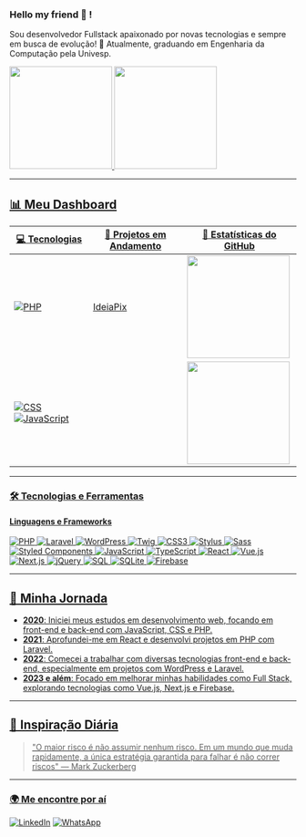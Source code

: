 ### Hello my friend 👋 !
Sou desenvolvedor Fullstack apaixonado por novas tecnologias e sempre em busca de evolução! 🚀 Atualmente, graduando em Engenharia da Computação pela Univesp.

<div>
<a href="https://github.com/samuel-sabinodasilva1303">
<img loading="lazy" height="180em" src="https://github-readme-stats.vercel.app/api/top-langs/?username=samuel-sabinodasilva1303&layout=compact&langs_count=7&theme=dracula"/>
<img loading="lazy" height="180em" src="https://github-readme-stats.vercel.app/api?username=samuel-sabinodasilva1303&show_icons=true&theme=dracula&include_all_commits=true&count_private=true"/>
</div>

---

## 📊 Meu Dashboard

| 💻 Tecnologias    | 🚀 Projetos em Andamento   | 🎯 Estatísticas do GitHub    |
|------------------ |---------------------------|-----------------------------|
| ![PHP](https://img.shields.io/badge/-PHP-777BB4?style=flat&logo=php&logoColor=white) | [IdeiaPix](https://github.com/samuel-sabinodasilva1303/tema-sport-ideiaPix) | <img height="180em" src="https://github-readme-stats.vercel.app/api?username=samuel-sabinodasilva1303&show_icons=true&theme=dracula&include_all_commits=true&count_private=true"/> |
| ![CSS](https://img.shields.io/badge/-CSS3-1572B6?style=flat&logo=css3&logoColor=white) ![JavaScript](https://img.shields.io/badge/-JavaScript-F7DF1E?style=flat&logo=javascript&logoColor=black) | | <img height="180em" src="https://github-readme-stats.vercel.app/api/top-langs/?username=samuel-sabinodasilva1303&layout=compact&langs_count=7&theme=dracula"/> |

---

### 🛠 Tecnologias e Ferramentas

#### Linguagens e Frameworks
![PHP](https://img.shields.io/badge/-PHP-777BB4?style=flat&logo=php&logoColor=white)
![Laravel](https://img.shields.io/badge/-Laravel-FF2D20?style=flat&logo=laravel&logoColor=white)
![WordPress](https://img.shields.io/badge/-WordPress-21759B?style=flat&logo=wordpress&logoColor=white)
![Twig](https://img.shields.io/badge/-Twig-339933?style=flat&logo=twig&logoColor=white)
![CSS3](https://img.shields.io/badge/-CSS3-1572B6?style=flat&logo=css3&logoColor=white)
![Stylus](https://img.shields.io/badge/-Stylus-333333?style=flat&logo=stylus&logoColor=white)
![Sass](https://img.shields.io/badge/-Sass-CC6699?style=flat&logo=sass&logoColor=white)
![Styled Components](https://img.shields.io/badge/-Styled--Components-db7093?style=flat&logo=styled-components&logoColor=white)
![JavaScript](https://img.shields.io/badge/-JavaScript-F7DF1E?style=flat&logo=javascript&logoColor=black)
![TypeScript](https://img.shields.io/badge/-TypeScript-007ACC?style=flat&logo=typescript&logoColor=white)
![React](https://img.shields.io/badge/-React-61DAFB?style=flat&logo=react&logoColor=black)
![Vue.js](https://img.shields.io/badge/-Vue.js-4FC08D?style=flat&logo=vue.js&logoColor=white)
![Next.js](https://img.shields.io/badge/-Next.js-000000?style=flat&logo=next.js&logoColor=white)
![jQuery](https://img.shields.io/badge/-jQuery-0769AD?style=flat&logo=jquery&logoColor=white)
![SQL](https://img.shields.io/badge/-SQL-003B57?style=flat&logo=sql&logoColor=white)
![SQLite](https://img.shields.io/badge/-SQLite-003B57?style=flat&logo=sqlite&logoColor=white)
![Firebase](https://img.shields.io/badge/-Firebase-FFCA28?style=flat&logo=firebase&logoColor=black)

---

## 🚀 Minha Jornada

- **2020**: Iniciei meus estudos em desenvolvimento web, focando em front-end e back-end com JavaScript, CSS e PHP.
- **2021**: Aprofundei-me em React e desenvolvi projetos em PHP com Laravel.
- **2022**: Comecei a trabalhar com diversas tecnologias front-end e back-end, especialmente em projetos com WordPress e Laravel.
- **2023 e além**: Focado em melhorar minhas habilidades como Full Stack, explorando tecnologias como Vue.js, Next.js e Firebase.

---

## 🎯 Inspiração Diária
> "O maior risco é não assumir nenhum risco. Em um mundo que muda rapidamente, a única estratégia garantida para falhar é não correr riscos" — Mark Zuckerberg

---

### 🌍 Me encontre por aí
[![LinkedIn](https://img.shields.io/badge/-LinkedIn-0077B5?style=flat&logo=linkedin&logoColor=white)](https://www.linkedin.com/in/samuel-sabino/)
[![WhatsApp](https://img.shields.io/badge/WhatsApp-25D366?style=flat&logo=whatsapp&logoColor=white)](https://wa.me/5514981176465)

